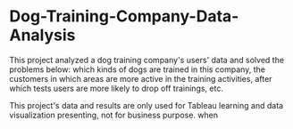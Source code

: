 # Dog-Training-Company-Data-Analysis
This project analyzed a dog training company's users' data and solved the problems below: which kinds of dogs are trained in this company, the customers in which areas are more active in the training activities, after which tests users are more likely to drop off trainings, etc.

This project's data and results are only used for Tableau learning and data visualization presenting, not for business purpose. when
